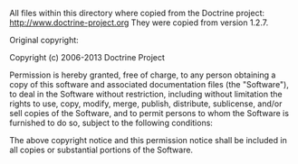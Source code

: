 All files within this directory where copied from the Doctrine project: <http://www.doctrine-project.org>
They were copied from version 1.2.7.

Original copyright:

Copyright (c) 2006-2013 Doctrine Project

Permission is hereby granted, free of charge, to any person obtaining a copy of this software and associated
documentation files (the "Software"), to deal in the Software without restriction, including without limitation the
rights to use, copy, modify, merge, publish, distribute, sublicense, and/or sell copies of the Software, and to permit
persons to whom the Software is furnished to do so, subject to the following conditions:

The above copyright notice and this permission notice shall be included in all copies or substantial portions of the
Software.
